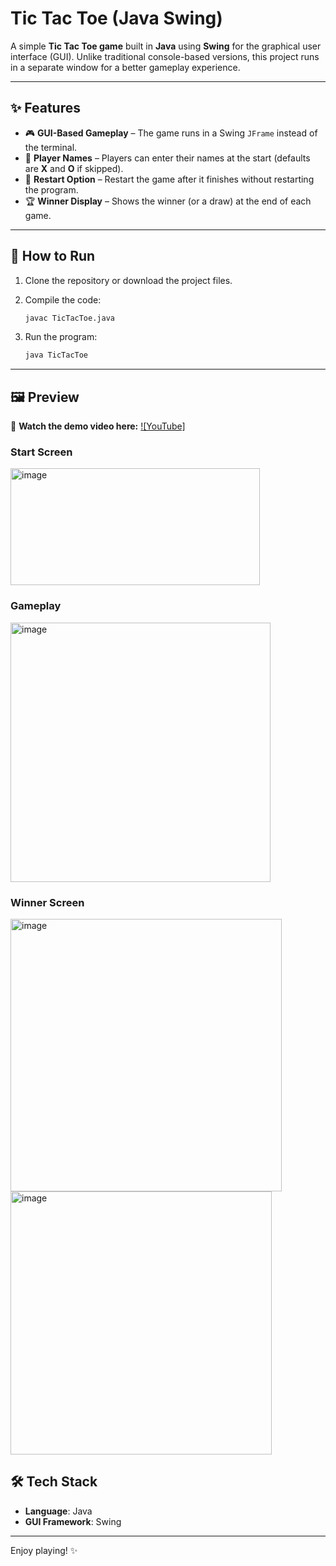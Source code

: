# Tic Tac Toe (Java Swing)

A simple **Tic Tac Toe game** built in **Java** using **Swing** for the graphical user interface (GUI).
Unlike traditional console-based versions, this project runs in a separate window for a better gameplay experience.

---

## ✨ Features

* 🎮 **GUI-Based Gameplay** – The game runs in a Swing `JFrame` instead of the terminal.
* 👤 **Player Names** – Players can enter their names at the start (defaults are **X** and **O** if skipped).
* 🔄 **Restart Option** – Restart the game after it finishes without restarting the program.
* 🏆 **Winner Display** – Shows the winner (or a draw) at the end of each game.

---

## 🚀 How to Run

1. Clone the repository or download the project files.
2. Compile the code:

   ```bash
   javac TicTacToe.java
   ```
3. Run the program:

   ```bash
   java TicTacToe
   ```

---

## 🖼️ Preview

🎥 **Watch the demo video here:**  [![YouTube]](https://www.youtube.com/watch?v=7PNgHFC8IeE)


### Start Screen

<img width="399" height="187" alt="image" src="https://github.com/user-attachments/assets/005294a0-a5c4-43c7-8a68-8bfa12307081" />


### Gameplay

<img width="416" height="415" alt="image" src="https://github.com/user-attachments/assets/3950031d-a49c-42e0-878b-e00b90a2c392" />

### Winner Screen

<img width="434" height="436" alt="image" src="https://github.com/user-attachments/assets/7c4be349-abbf-47e9-8d56-54b5e9af571f" />
<img width="418" height="421" alt="image" src="https://github.com/user-attachments/assets/9b426174-a6c4-46a1-9309-155699a084b6" />


## 🛠️ Tech Stack

* **Language**: Java
* **GUI Framework**: Swing

---

Enjoy playing! ✨





